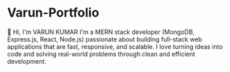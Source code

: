 # Varun-Portfolio
👋 Hi, I'm VARUN KUMAR I'm a MERN stack developer (MongoDB, Express.js, React, Node.js) passionate about building full-stack web applications that are fast, responsive, and scalable. I love turning ideas into code and solving real-world problems through clean and efficient development.
